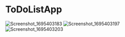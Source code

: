 # ToDoListApp

![Screenshot_1695403183](https://github.com/oguzhanyavass/ToDoListApp/assets/120180879/a264d2e9-bbbd-447e-824e-26b01186dc5d)
![Screenshot_1695403197](https://github.com/oguzhanyavass/ToDoListApp/assets/120180879/79ae9163-f55e-4732-9f0b-d60896f41cc4)
![Screenshot_1695403203](https://github.com/oguzhanyavass/ToDoListApp/assets/120180879/57435c13-97cb-440c-bc09-d5e75d9f9214)

